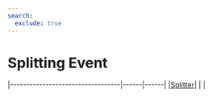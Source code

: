 ```yaml
---
search:
  exclude: true
---
```


<h1 class="heading"><span class="name">Splitting Event</span></h1>

|----------------------------------|------|------|
|[Splitter](../objects/splitter.md)|&nbsp;|&nbsp;|
